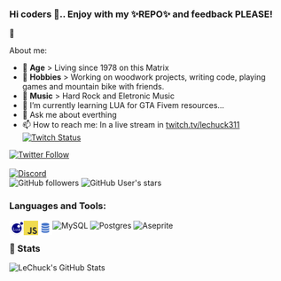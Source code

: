 ### Hi coders 👋.. Enjoy with my ✨REPO✨ and feedback PLEASE!
👣

About me:
- 👴 **Age** > Living since 1978 on this Matrix
- 🧩 **Hobbies** > Working on woodwork projects, writing code, playing games and mountain bike with friends.
- 🎵 **Music** > Hard Rock and Eletronic Music
- 🌱 I’m currently learning LUA for GTA Fivem resources...
- 💬 Ask me about everthing
- 📫 How to reach me: In a live stream in [twitch.tv/lechuck311](https://www.twitch.tv/lechuck311) [![Twitch Status](https://img.shields.io/twitch/status/lechuck311?style=social)](https://www.twitch.tv/lechuck311)

[![Twitter Follow](https://img.shields.io/twitter/follow/vhmpontes?style=social)](https://twitter.com/vhmpontes?ref_src=twsrc%5Etfw)<br><br>
[![Discord](https://img.shields.io/badge/Discord-LeChuck311-7289DA?logo=discord&style=for-the-badge)](https://discord.gg/AHpuFxb4Za)<br>
![GitHub followers](https://img.shields.io/github/followers/vhpontes?style=social)
![GitHub User's stars](https://img.shields.io/github/stars/vhpontes?style=social)
<br>

### Languages and Tools:
[<img align="left" alt="Lua" width="26px" src="https://raw.githubusercontent.com/github/explore/80688e429a7d4ef2fca1e82350fe8e3517d3494d/topics/lua/lua.png" />](https://github.com/vhpontes)
[<img align="left" alt="JavaScript" width="26px" src="https://raw.githubusercontent.com/github/explore/80688e429a7d4ef2fca1e82350fe8e3517d3494d/topics/javascript/javascript.png" />](https://github.com/vhpontes)
[<img align="left" alt="SQL" width="26px" src="https://raw.githubusercontent.com/github/explore/80688e429a7d4ef2fca1e82350fe8e3517d3494d/topics/sql/sql.png" />](https://github.com/vhpontes)
![MySQL](https://img.shields.io/badge/mysql-%2300f.svg?style=for-the-badge&logo=mysql&logoColor=white)
![Postgres](https://img.shields.io/badge/postgres-%23316192.svg?style=for-the-badge&logo=postgresql&logoColor=white)
![Aseprite](https://img.shields.io/badge/Aseprite-FFFFFF?style=for-the-badge&logo=Aseprite&logoColor=#7D929E)


### 📕 Stats
<img align="left" alt="LeChuck's GitHub Stats" src="https://github-readme-stats.vercel.app/api?username=vhpontes&show_icons=true&theme=buefy&locale=en&title_color=a600ff&icon_color=ff0088&text_color=32004d" />


[repos]: https://github.com/vhpontes?tab=repositories
[github]: https://github.com/vhpontes


<!--
**vhpontes/vhpontes** is a ✨ _special_ ✨ repository because its `README.md` (this file) appears on your GitHub profile.

Here are some ideas to get you started:

- 🔭 I’m currently working on 
- 👯 I’m looking to collaborate on ...
- 🤔 I’m looking for help with ...
- 😄 Pronouns: ...
- ⚡ Fun fact: ...
-->
